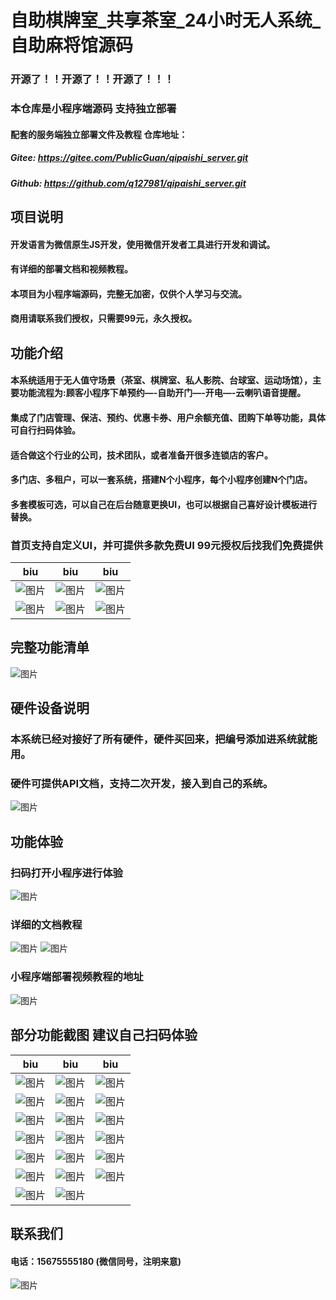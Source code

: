# 自助棋牌室_共享茶室_24小时无人系统_自助麻将馆源码

### 开源了！！开源了！！开源了！！！

### 本仓库是小程序端源码  支持独立部署
#### 配套的服务端独立部署文件及教程 仓库地址：
##### Gitee: https://gitee.com/PublicGuan/qipaishi_server.git
##### Github: https://github.com/q127981/qipaishi_server.git

## 项目说明
#### 开发语言为微信原生JS开发，使用微信开发者工具进行开发和调试。
#### 有详细的部署文档和视频教程。
#### 本项目为小程序端源码，完整无加密，仅供个人学习与交流。
#### 商用请联系我们授权，只需要99元，永久授权。

## 功能介绍
#### 本系统适用于无人值守场景（茶室、棋牌室、私人影院、台球室、运动场馆），主要功能流程为:顾客小程序下单预约—-自助开门—-开电—-云喇叭语音提醒。
#### 集成了门店管理、保洁、预约、优惠卡券、用户余额充值、团购下单等功能，具体可自行扫码体验。
#### 适合做这个行业的公司，技术团队，或者准备开很多连锁店的客户。
#### 多门店、多租户，可以一套系统，搭建N个小程序，每个小程序创建N个门店。
#### 多套模板可选，可以自己在后台随意更换UI，也可以根据自己喜好设计模板进行替换。
### 首页支持自定义UI，并可提供多款免费UI 99元授权后找我们免费提供

| biu                                                                                 | biu                                                                    | biu                                                                    |
|-------------------------------------------------------------------------------------|------------------------------------------------------------------------|------------------------------------------------------------------------|
| ![图片](https://images.scyanzu.com/open_source/t0.jpg?imageView2/2/format/webp/h/240) |![图片](https://images.scyanzu.com/open_source/t1.jpg?imageView2/2/format/webp/h/240)     |![图片](https://images.scyanzu.com/open_source/t2.jpg?imageView2/2/format/webp/h/240)     | 
| ![图片](https://images.scyanzu.com/open_source/t3.jpg?imageView2/2/format/webp/h/240) |![图片](https://images.scyanzu.com/open_source/t4.jpg?imageView2/2/format/webp/h/240)     |![图片](https://images.scyanzu.com/open_source/t5.jpg?imageView2/2/format/webp/h/240)     | 



## 完整功能清单
![图片](https://images.scyanzu.com/function_20240414110134.png?imageView2/2/format/webp/h/480)

## 硬件设备说明
### 本系统已经对接好了所有硬件，硬件买回来，把编号添加进系统就能用。
### 硬件可提供API文档，支持二次开发，接入到自己的系统。
![图片](https://images.scyanzu.com/device_list_asd123124.jpg?imageView2/2/format/webp/h/480)


## 功能体验
### 扫码打开小程序进行体验 
![图片](https://images.scyanzu.com/open_source/qr_code.jpg?imageView2/2/format/webp/h/240)

### 详细的文档教程
![图片](https://images.scyanzu.com/open_source/word.png?imageView2/2/format/webp/w/960)
![图片](https://images.scyanzu.com/open_source/word2.png?imageView2/2/format/webp/w/960)

### 小程序端部署视频教程的地址

![图片](https://images.scyanzu.com/open_source/video.png?imageView2/2/format/webp/h/240)

## 部分功能截图  建议自己扫码体验
| biu                                                                                      | biu                                                                                    | biu                                                                    |
|------------------------------------------------------------------------------------------|----------------------------------------------------------------------------------------|------------------------------------------------------------------------|
| ![图片](https://images.scyanzu.com/open_source/view/1.jpg?imageView2/2/format/webp/h/240)  |![图片](https://images.scyanzu.com/open_source/view/2.jpg?imageView2/2/format/webp/h/240) |![图片](https://images.scyanzu.com/open_source/view/3.jpg?imageView2/2/format/webp/h/240) |
|![图片](https://images.scyanzu.com/open_source/view/4.jpg?imageView2/2/format/webp/h/240)  |![图片](https://images.scyanzu.com/open_source/view/5.jpg?imageView2/2/format/webp/h/240)  |![图片](https://images.scyanzu.com/open_source/view/6.jpg?imageView2/2/format/webp/h/240)  |
| ![图片](https://images.scyanzu.com/open_source/view/7.jpg?imageView2/2/format/webp/h/240)  |![图片](https://images.scyanzu.com/open_source/view/8.jpg?imageView2/2/format/webp/h/240)  | ![图片](https://images.scyanzu.com/open_source/view/9.jpg?imageView2/2/format/webp/h/240) |
|![图片](https://images.scyanzu.com/open_source/view/10.jpg?imageView2/2/format/webp/h/240) | ![图片](https://images.scyanzu.com/open_source/view/11.jpg?imageView2/2/format/webp/h/240) |![图片](https://images.scyanzu.com/open_source/view/12.jpg?imageView2/2/format/webp/h/240) |
| ![图片](https://images.scyanzu.com/open_source/view/13.jpg?imageView2/2/format/webp/h/240) |![图片](https://images.scyanzu.com/open_source/view/14.jpg?imageView2/2/format/webp/h/240) |![图片](https://images.scyanzu.com/open_source/view/15.jpg?imageView2/2/format/webp/h/240) |
| ![图片](https://images.scyanzu.com/open_source/view/16.jpg?imageView2/2/format/webp/h/240) |![图片](https://images.scyanzu.com/open_source/view/17.jpg?imageView2/2/format/webp/h/240) |![图片](https://images.scyanzu.com/open_source/view/18.jpg?imageView2/2/format/webp/h/240) |
| ![图片](https://images.scyanzu.com/open_source/view/19.jpg?imageView2/2/format/webp/h/240) |![图片](https://images.scyanzu.com/open_source/view/20.jpg?imageView2/2/format/webp/h/240) |



## 联系我们
#### 电话：15675555180 (微信同号，注明来意)

![图片](https://images.scyanzu.com/open_source/wx_code.jpg?imageView2/2/format/webp/h/240)

